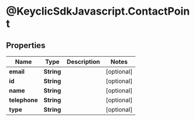 # @KeyclicSdkJavascript.ContactPoint

## Properties
Name | Type | Description | Notes
------------ | ------------- | ------------- | -------------
**email** | **String** |  | [optional] 
**id** | **String** |  | [optional] 
**name** | **String** |  | [optional] 
**telephone** | **String** |  | [optional] 
**type** | **String** |  | [optional] 


